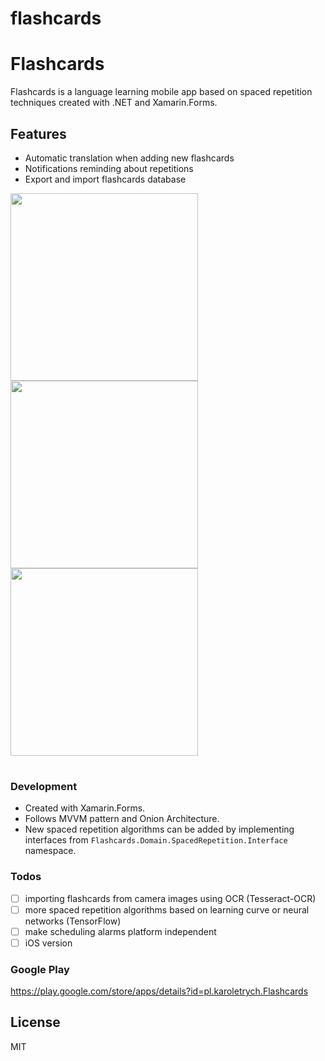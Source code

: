 # flashcards
# Flashcards

Flashcards is a language learning mobile app based on spaced repetition techniques created with .NET and Xamarin.Forms.

## Features
  - Automatic translation when adding new flashcards
  - Notifications reminding about repetitions
  - Export and import flashcards database

<table>
	<img src="https://i.imgur.com/R2uMcWf.png" height="300;"/>
	<img src="https://i.imgur.com/E1CAnTq.png" height="300;"/>
	<img src="https://i.imgur.com/FMaFsME.png" height="300;"/>
</table>

### Development
 - Created with Xamarin.Forms.
 - Follows MVVM pattern and Onion Architecture.
 - New spaced repetition algorithms can be added by implementing interfaces from `Flashcards.Domain.SpacedRepetition.Interface` namespace.

### Todos
 - [ ] importing flashcards from camera images using OCR (Tesseract-OCR)
 - [ ] more spaced repetition algorithms based on learning curve or neural networks (TensorFlow)
 - [ ] make scheduling alarms platform independent
 - [ ] iOS version

### Google Play
https://play.google.com/store/apps/details?id=pl.karoletrych.Flashcards

License
----
MIT


